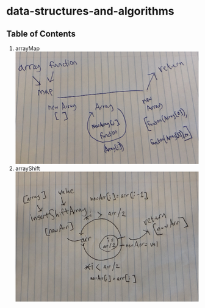 # data-structures-and-algorithms
## Table of Contents
1) arrayMap ![arrayMap image](./challenges/arrayMap/array-map-whiteboard.JPG)
1) arrayShift ![arrayShift image](./challenges/arrayShift/array-shift-whiteboard.JPG)